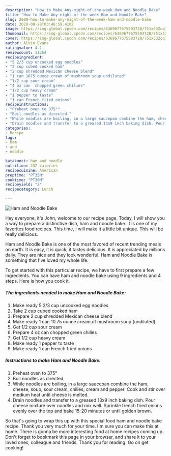```yaml
---
description: "How to Make Any-night-of-the-week Ham and Noodle Bake"
title: "How to Make Any-night-of-the-week Ham and Noodle Bake"
slug: 2608-how-to-make-any-night-of-the-week-ham-and-noodle-bake
date: 2020-08-28T03:46:59.410Z
image: https://img-global.cpcdn.com/recipes/6369677675593728/751x532cq70/ham-and-noodle-bake-recipe-main-photo.jpg
thumbnail: https://img-global.cpcdn.com/recipes/6369677675593728/751x532cq70/ham-and-noodle-bake-recipe-main-photo.jpg
cover: https://img-global.cpcdn.com/recipes/6369677675593728/751x532cq70/ham-and-noodle-bake-recipe-main-photo.jpg
author: Alvin Evans
ratingvalue: 4.1
reviewcount: 11264
recipeingredient:
- "5 2/3 cup uncooked egg noodles"
- "2 cup cubed cooked ham"
- "2 cup shredded Mexican cheese blend"
- "1 can 1075 ounce cream of mushroom soup undiluted"
- "1/2 cup sour cream"
- "4 oz can  chopped green chilies"
- "1/2 cup heavy cream"
- "1 pepper to taste"
- "1 can French fried onions"
recipeinstructions:
- "Preheat oven to 375°"
- "Boil noodles as directed."
- "While noodles are boiling, in a large saucepan combine the ham, cheese, soup, sour cream, chilies, cream and pepper. Cook and stir over medium heat until cheese is melted."
- "Drain noodles and transfer to a greased 13x9 inch baking dish. Pour cheese mixture over noodles and mix well. Sprinkle french fried onions evenly over the top and bake 15-20 minutes or until golden brown."
categories:
- Recipe
tags:
- ham
- and
- noodle

katakunci: ham and noodle 
nutrition: 232 calories
recipecuisine: American
preptime: "PT35M"
cooktime: "PT30M"
recipeyield: "2"
recipecategory: Lunch

---
```



![Ham and Noodle Bake](https://img-global.cpcdn.com/recipes/6369677675593728/751x532cq70/ham-and-noodle-bake-recipe-main-photo.jpg)

Hey everyone, it's John, welcome to our recipe page. Today, I will show you a way to prepare a distinctive dish, ham and noodle bake. It is one of my favorites food recipes. This time, I will make it a little bit unique. This will be really delicious.

Ham and Noodle Bake is one of the most favored of recent trending meals on earth. It is easy, it is quick, it tastes delicious. It is appreciated by millions daily. They are nice and they look wonderful. Ham and Noodle Bake is something that I've loved my whole life.




To get started with this particular recipe, we have to first prepare a few ingredients. You can have ham and noodle bake using 9 ingredients and 4 steps. Here is how you cook it.

<!--inarticleads1-->

##### The ingredients needed to make Ham and Noodle Bake:

1. Make ready 5 2/3 cup uncooked egg noodles
1. Take 2 cup cubed cooked ham
1. Prepare 2 cup shredded Mexican cheese blend
1. Make ready 1 can 10.75 ounce cream of mushroom soup (undiluted)
1. Get 1/2 cup sour cream
1. Prepare 4 oz can  chopped green chilies
1. Get 1/2 cup heavy cream
1. Make ready 1 pepper to taste
1. Make ready 1 can French fried onions




<!--inarticleads2-->

##### Instructions to make Ham and Noodle Bake:

1. Preheat oven to 375°
1. Boil noodles as directed.
1. While noodles are boiling, in a large saucepan combine the ham, cheese, soup, sour cream, chilies, cream and pepper. Cook and stir over medium heat until cheese is melted.
1. Drain noodles and transfer to a greased 13x9 inch baking dish. Pour cheese mixture over noodles and mix well. Sprinkle french fried onions evenly over the top and bake 15-20 minutes or until golden brown.




So that's going to wrap this up with this special food ham and noodle bake recipe. Thank you very much for your time. I'm sure you can make this at home. There is gonna be more interesting food at home recipes coming up. Don't forget to bookmark this page in your browser, and share it to your loved ones, colleague and friends. Thank you for reading. Go on get cooking!
